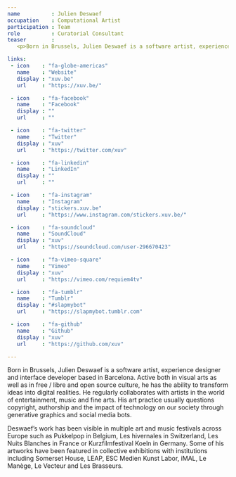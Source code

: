 ```yaml
---
name          : Julien Deswaef
occupation    : Computational Artist
participation : Team
role          : Curatorial Consultant
teaser        :
   <p>Born in Brussels, Julien Deswaef is a software artist, experience designer and interface developer based in Barcelona. Active both in visual arts as well as in free / libre and open source culture, he has the ability to transform ideas into digital realities. He regularly collaborates with artists in the world of entertainment, music and fine arts. His art practice usually questions copyright, authorship and the impact of technology on our society through generative graphics and social media bots.</p>

links:
 - icon    : "fa-globe-americas"
   name    : "Website"
   display : "xuv.be"
   url     : "https://xuv.be/"

 - icon    : "fa-facebook"
   name    : "Facebook"
   display : ""
   url     : ""

 - icon    : "fa-twitter"
   name    : "Twitter"
   display : "xuv"
   url     : "https://twitter.com/xuv"

 - icon    : "fa-linkedin"
   name    : "LinkedIn"
   display : ""
   url     : ""

 - icon    : "fa-instagram"
   name    : "Instagram"
   display : "stickers.xuv.be"
   url     : "https://www.instagram.com/stickers.xuv.be/"

 - icon    : "fa-soundcloud"
   name    : "SoundCloud"
   display : "xuv"
   url     : "https://soundcloud.com/user-296670423"

 - icon    : "fa-vimeo-square"
   name    : "Vimeo"
   display : "xuv"
   url     : "https://vimeo.com/requiem4tv"

 - icon    : "fa-tumblr"
   name    : "Tumblr"
   display : "#slapmybot"
   url     : "https://slapmybot.tumblr.com"

 - icon    : "fa-github"
   name    : "Github"
   display : "xuv"
   url     : "https://github.com/xuv"

---
```

Born in Brussels, Julien Deswaef is a software artist, experience designer and interface developer based in Barcelona. Active both in visual arts as well as in free / libre and open source culture, he has the ability to transform ideas into digital realities. He regularly collaborates with artists in the world of entertainment, music and fine arts. His art practice usually questions copyright, authorship and the impact of technology on our society through generative graphics and social media bots.

Deswaef’s work has been visible in multiple art and music festivals across Europe such as Pukkelpop in Belgium, Les hivernales in Switzerland, Les Nuits Blanches in France or Kurzfilmfestival Koeln in Germany. Some of his artworks have been featured in collective exhibitions with institutions including Somerset House, LEAP, ESC Medien Kunst Labor, iMAL, Le Manège, Le Vecteur and Les Brasseurs.
